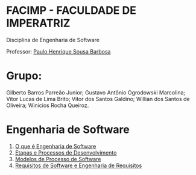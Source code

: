 # FACIMP - FACULDADE DE IMPERATRIZ

Disciplina de Engenharia de Software

Professor: 
[Paulo Henrique Sousa Barbosa](https://github.com/agenteph)

# Grupo: 
Gilberto Barros Parreão Junior;
Gustavo Antônio Ogrodowski Marcolina;
Vitor Lucas de Lima Brito;
Vitor dos Santos Galdino;
Willian dos Santos de Oliveira;
Winicios Rocha Queiroz.

       

# Engenharia de Software

1. [O que é Engenharia de Software](https://github.com/8oito-bits/ENGENHARIA-DE-SOFTWARE-01--TI-DA-DEPRESS-O/wiki/O-que-é-Engenharia-de-Software%3F)
2. [Etapas e Processos de Desenvolvimento](https://github.com/8oito-bits/ENGENHARIA-DE-SOFTWARE-01--TI-DA-DEPRESS-O/wiki/Etapas-e-Processos-de-Desenvolvimento)
3. [Modelos de Processo de Software](https://github.com/8oito-bits/ENGENHARIA-DE-SOFTWARE-01--TI-DA-DEPRESS-O/wiki/Modelos-de-Processo-de-Software)
4. [Requisitos de Software e Engenharia de Requisitos](https://github.com/8oito-bits/ENGENHARIA-DE-SOFTWARE-01--TI-DA-DEPRESS-O/wiki/Requisitos-de-Software-e-Engenharia-de-Requisitos)

